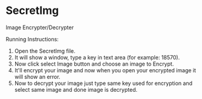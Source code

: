 # SecretImg
Image Encrypter/Decrypter 

Running Instructions: 
1) Open the SecretImg file.
2) It will show a window, type a key in text area (for example: 18570).
3) Now click select Image button and choose an image to Encrypt.
4) It'll encrypt your image and now when you open your encrypted image it will show an error.
5) Now to decrypt your image just type same key used for encryption and select same image and done image is decrypted.
